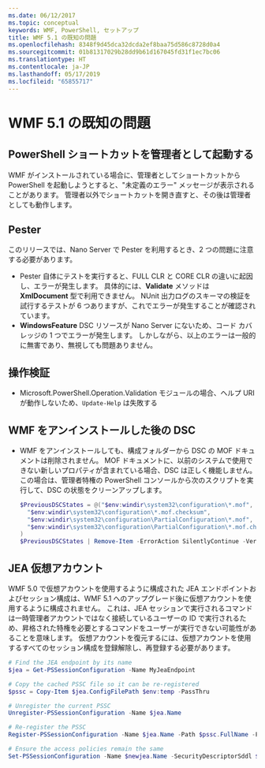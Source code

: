 ```yaml
---
ms.date: 06/12/2017
ms.topic: conceptual
keywords: WMF, PowerShell, セットアップ
title: WMF 5.1 の既知の問題
ms.openlocfilehash: 8348f9d45dca32dcda2ef8baa75d586c8728d0a4
ms.sourcegitcommit: 01b81317029b28dd9b61d167045fd31f1ec7bc06
ms.translationtype: HT
ms.contentlocale: ja-JP
ms.lasthandoff: 05/17/2019
ms.locfileid: "65855717"
---
```

# <a name="known-issues-in-wmf-51"></a>WMF 5.1 の既知の問題

## <a name="starting-powershell-shortcut-as-administrator"></a>PowerShell ショートカットを管理者として起動する

WMF がインストールされている場合に、管理者としてショートカットから PowerShell を起動しようとすると、"未定義のエラー" メッセージが表示されることがあります。 管理者以外でショートカットを開き直すと、その後は管理者としても動作します。

## <a name="pester"></a>Pester

このリリースでは、Nano Server で Pester を利用するとき、2 つの問題に注意する必要があります。

- Pester 自体にテストを実行すると、FULL CLR と CORE CLR の違いに起因し、エラーが発生します。 具体的には、**Validate** メソッドは **XmlDocument** 型で利用できません。 NUnit 出力ログのスキーマの検証を試行するテストが 6 つありますが、これでエラーが発生することが確認されています。
- **WindowsFeature** DSC リソースが Nano Server にないため、コード カバレッジの 1 つでエラーが発生します。 しかしながら、以上のエラーは一般的に無害であり、無視しても問題ありません。

## <a name="operation-validation"></a>操作検証

- Microsoft.PowerShell.Operation.Validation モジュールの場合、ヘルプ URI が動作しないため、`Update-Help` は失敗する

## <a name="dsc-after-uninstall-wmf"></a>WMF をアンインストールした後の DSC

- WMF をアンインストールしても、構成フォルダーから DSC の MOF ドキュメントは削除されません。 MOF ドキュメントに、以前のシステムで使用できない新しいプロパティが含まれている場合、DSC は正しく機能しません。 この場合は、管理者特権の PowerShell コンソールから次のスクリプトを実行して、DSC の状態をクリーンアップします。

  ```powershell
  $PreviousDSCStates = @("$env:windir\system32\configuration\*.mof",
    "$env:windir\system32\configuration\*.mof.checksum",
    "$env:windir\system32\configuration\PartialConfiguration\*.mof",
    "$env:windir\system32\configuration\PartialConfiguration\*.mof.checksum"
  )
  $PreviousDSCStates | Remove-Item -ErrorAction SilentlyContinue -Verbose
  ```

## <a name="jea-virtual-accounts"></a>JEA 仮想アカウント

WMF 5.0 で仮想アカウントを使用するように構成された JEA エンドポイントおよびセッション構成は、WMF 5.1 へのアップグレード後に仮想アカウントを使用するように構成されません。 これは、JEA セッションで実行されるコマンドは一時管理者アカウントではなく接続しているユーザーの ID で実行されるため、昇格された特権を必要とするコマンドをユーザーが実行できない可能性があることを意味します。 仮想アカウントを復元するには、仮想アカウントを使用するすべてのセッション構成を登録解除し、再登録する必要があります。

```powershell
# Find the JEA endpoint by its name
$jea = Get-PSSessionConfiguration -Name MyJeaEndpoint

# Copy the cached PSSC file so it can be re-registered
$pssc = Copy-Item $jea.ConfigFilePath $env:temp -PassThru

# Unregister the current PSSC
Unregister-PSSessionConfiguration -Name $jea.Name

# Re-register the PSSC
Register-PSSessionConfiguration -Name $jea.Name -Path $pssc.FullName -Force

# Ensure the access policies remain the same
Set-PSSessionConfiguration -Name $newjea.Name -SecurityDescriptorSddl $jea.SecurityDescriptorSddl
```